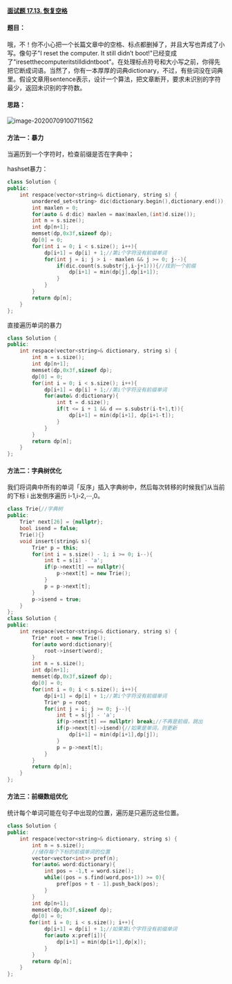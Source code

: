 #### [面试题 17.13. 恢复空格](https://leetcode-cn.com/problems/re-space-lcci/)

#### 题目：

哦，不！你不小心把一个长篇文章中的空格、标点都删掉了，并且大写也弄成了小写。像句子"I reset the computer. It still didn’t boot!"已经变成了"iresetthecomputeritstilldidntboot"。在处理标点符号和大小写之前，你得先把它断成词语。当然了，你有一本厚厚的词典dictionary，不过，有些词没在词典里。假设文章用sentence表示，设计一个算法，把文章断开，要求未识别的字符最少，返回未识别的字符数。

#### 思路：

![image-20200709100711562](https://i.loli.net/2020/07/09/F3CV9WcnXUIeu2d.png)

#### 方法一：暴力

当遍历到一个字符时，检查前缀是否在字典中；

hashset暴力：

```cpp
class Solution {
public:
    int respace(vector<string>& dictionary, string s) {
        unordered_set<string> dic(dictionary.begin(),dictionary.end());
        int maxlen = 0;
        for(auto & d:dic) maxlen = max(maxlen,(int)d.size());
        int n = s.size();
        int dp[n+1];
        memset(dp,0x3f,sizeof dp);
        dp[0] = 0;
        for(int i = 0; i < s.size(); i++){
            dp[i+1] = dp[i] + 1;//第i个字符没有前缀单词
            for(int j = i; j > i - maxlen && j >= 0; j--){
                if(dic.count(s.substr(j,i-j+1))){//找到一个前缀
                    dp[i+1] = min(dp[j],dp[i+1]);
                }
            }
        }
        return dp[n];
    }
};
```

直接遍历单词的暴力

```cpp
class Solution {
public:
    int respace(vector<string>& dictionary, string s) {
        int n = s.size();
        int dp[n+1];
        memset(dp,0x3f,sizeof dp);
        dp[0] = 0;
        for(int i = 0; i < s.size(); i++){
            dp[i+1] = dp[i] + 1;//第i个字符没有前缀单词
            for(auto& d:dictionary){
                int t = d.size();
                if(t <= i + 1 && d == s.substr(i-t+1,t)){
                    dp[i+1] = min(dp[i+1], dp[i+1-t]);
                }
            }
        }
        return dp[n];
    }
};
```

#### 方法二：字典树优化

我们将词典中所有的单词「反序」插入字典树中，然后每次转移的时候我们从当前的下标 i 出发倒序遍历 i-1,i-2,⋯,0。

```cpp
class Trie{//字典树 
public:
    Trie* next[26] = {nullptr};
    bool isend = false;
    Trie(){}
    void insert(string& s){
        Trie* p = this;
        for(int i = s.size() - 1; i >= 0; i--){
            int t = s[i] - 'a';
            if(p->next[t] == nullptr){
                p->next[t] = new Trie();
            }
            p = p->next[t];
        }
        p->isend = true;
    }
};
class Solution {
public:
    int respace(vector<string>& dictionary, string s) {
        Trie* root = new Trie();
        for(auto word:dictionary){
            root->insert(word);
        }
        int n = s.size();
        int dp[n+1];
        memset(dp,0x3f,sizeof dp);
        dp[0] = 0;
        for(int i = 0; i < s.size(); i++){
            dp[i+1] = dp[i] + 1;//第i个字符没有前缀单词
            Trie* p = root;
            for(int j = i; j >= 0; j--){
                int t = s[j] - 'a';
                if(p->next[t] == nullptr) break;//不再是前缀，跳出
                if(p->next[t]->isend){//如果是单词，则更新
                    dp[i+1] = min(dp[i+1],dp[j]);
                }
                p = p->next[t];
            }
        }
        return dp[n];
    }
};
```

#### 方法三：前缀数组优化

统计每个单词可能在句子中出现的位置，遍历是只遍历这些位置。

```cpp
class Solution {
public:
    int respace(vector<string>& dictionary, string s) {
        int n = s.size();
        //储存每个下标的前缀单词的位置
        vector<vector<int>> pref(n);
        for(auto& word:dictionary){
            int pos = -1,t = word.size();
            while((pos = s.find(word,pos+1)) >= 0){
                pref[pos + t - 1].push_back(pos);
            }
        }
        int dp[n+1];
        memset(dp,0x3f,sizeof dp);
        dp[0] = 0;
       for(int i = 0; i < s.size(); i++){
            dp[i+1] = dp[i] + 1;//如果第i个字符没有前缀单词
            for(auto x:pref[i]){
                dp[i+1] = min(dp[i+1],dp[x]);
            }
        }
        return dp[n];
    }
};
```

